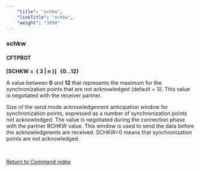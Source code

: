 ```yaml
---
    "title": "schkw",
    "linkTitle": "schkw",
    "weight": "3090"
---
```

<span id="schkw"></span>

### schkw

#### CFTPROT

****[SCHKW =  {
3
&#124; n }]   {0...12}****

A value between ****0**** and ****12**** that represents the maximum for the
synchronization points that are not acknowledged (default = 3). This value is negotiated
with the receiver partner.

Size of the send mode acknowledgement anticipation window for synchronization
points, expressed as a number of synchronization points not acknowledged.
The value is negotiated during the connection phase with the partner RCHKW
value. This window is used to send the data before the acknowledgments
are received. SCHKW=0 means that synchronization points are not acknowledged.

 

[Return to Command index](../../)
